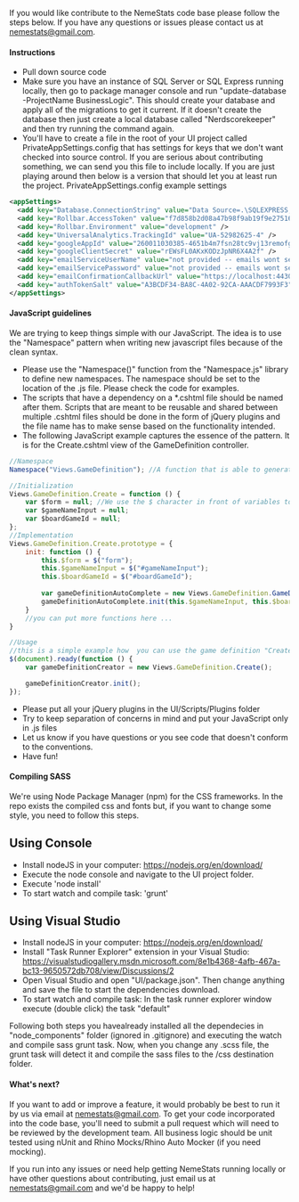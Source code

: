 If you would like contribute to the NemeStats code base please follow the steps below. If you have any questions or issues please contact us at nemestats@gmail.com.

#### Instructions

* Pull down source code
* Make sure you have an instance of SQL Server or SQL Express running locally, then go to package manager console and run "update-database -ProjectName BusinessLogic". This should create your database and apply all of the migrations to get it current. If it doesn't create the database then just create a local database called "Nerdscorekeeper" and then try running the command again.
* You'll have to create a file in the root of your UI project called PrivateAppSettings.config that has settings for keys that we don't want checked into source control. If you are serious about contributing something, we can send you this file to include locally. If you are just playing around then below is a version that should let you at least run the project.
PrivateAppSettings.config example settings

```xml
<appSettings>
  <add key="Database.ConnectionString" value="Data Source=.\SQLEXPRESS;Initial Catalog=NerdScorekeeper;Integrated Security=True" />
  <add key="Rollbar.AccessToken" value="f7d858b2d08a47b98f9ab19f9e27516c" />
  <add key="Rollbar.Environment" value="development" />
  <add key="UniversalAnalytics.TrackingId" value="UA-52982625-4" />
  <add key="googleAppId" value="260011030385-4651b4m7fsn28tc9vj13remofgji8m3l.apps.googleusercontent.com" />
  <add key="googleClientSecret" value="rEWsFL0AKxKODzJpNR6X4A2f" />
  <add key="emailServiceUserName" value="not provided -- emails wont send when running this locally" />
  <add key="emailServicePassword" value="not provided -- emails wont send when running this locally" />
  <add key="emailConfirmationCallbackUrl" value="https://localhost:44300/Account/ConfirmEmail" />
  <add key="authTokenSalt" value="A3BCDF34-BA8C-4A02-92CA-AAACDF7993F3"/>
</appSettings>
```
#### JavaScript guidelines

We are trying to keep things simple with our JavaScript. The idea is to use the "Namespace" pattern when writing new javascript files because of the clean syntax.

* Please use the "Namespace()" function from the "Namespace.js" library to define new namespaces. The namespace should be set to the location of the .js file. Please check the code for examples.
* The scripts that have a dependency on a *.cshtml file should be named after them. Scripts that are meant to be reusable and shared between multiple .cshtml files should be done in the form of jQuery plugins and the file name has to make sense based on the functionality intended.
* The following JavaScript example captures the essence of the pattern. It is for the Create.cshtml view of the GameDefinition controller. 

```javascript
//Namespace
Namespace("Views.GameDefinition"); //A function that is able to generate or retrieve an existing namespace

//Initialization
Views.GameDefinition.Create = function () {
	var $form = null; //We use the $ character in front of variables to indicate that they are elements selected with jQuery
	var $gameNameInput = null;
	var $boardGameId = null;
};
//Implementation
Views.GameDefinition.Create.prototype = {
	init: function () {
		this.$form = $("form");
		this.$gameNameInput = $("#gameNameInput");
		this.$boardGameId = $("#boardGameId");
	
		var gameDefinitionAutoComplete = new Views.GameDefinition.GameDefinitionAutoComplete();
		gameDefinitionAutoComplete.init(this.$gameNameInput, this.$boardGameId);	
	}
	//you can put more functions here ...
}

//Usage
//this is a simple example how  you can use the game definition "Create" script
$(document).ready(function () {
	var gameDefinitionCreator = new Views.GameDefinition.Create();

	gameDefinitionCreator.init();
});
```
* Please put all your jQuery plugins in the UI/Scripts/Plugins folder
* Try to keep separation of concerns in mind and put your JavaScript only in .js files
* Let us know if you have questions or you see code that doesn't conform to the conventions.
* Have fun!

#### Compiling SASS
We're using Node Package Manager (npm) for the CSS frameworks. In the repo exists the compiled css and fonts but, if you want to change some style, you need to follow this steps.

## Using Console

* Install nodeJS in your computer: https://nodejs.org/en/download/
* Execute the node console and navigate to the UI project folder.
* Execute 'node install'
* To start watch and compile task: 'grunt'

## Using Visual Studio
* Install nodeJS in your computer: https://nodejs.org/en/download/
* Install "Task Runner Explorer" extension in your Visual Studio: https://visualstudiogallery.msdn.microsoft.com/8e1b4368-4afb-467a-bc13-9650572db708/view/Discussions/2
* Open Visual Studio and open "UI/package.json". Then change anything and save the file to start the dependencies download.
* To start watch and compile task: In the task runner explorer window execute (double click) the task "default"

Following both steps you havealready  installed all the dependecies in "node_components" folder (ignored in .gitignore) and executing the watch and compile sass grunt task.
Now, when you change any .scss file, the grunt task will detect it and compile the sass files to the /css destination folder.




#### What's next?
If you want to add or improve a feature, it would probably be best to run it by us via email at nemestats@gmail.com. To get your code incorporated into the code base, 
you'll need to submit a pull request which will need to be reviewed by the development team. All business logic should be unit tested using nUnit and Rhino Mocks/Rhino Auto Mocker (if you need mocking).

If you run into any issues or need help getting NemeStats running locally or have other questions about contributing, just email us at nemestats@gmail.com and we'd be happy to help!
